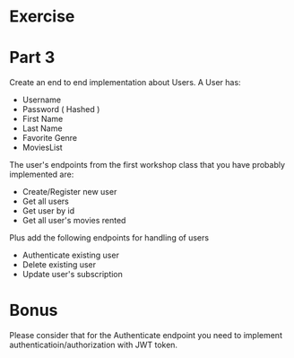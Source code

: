 # Exercise 

# Part 3
Create an end to end implementation about Users. A User has:

* Username
* Password ( Hashed )
* First Name
* Last Name
* Favorite Genre
* MoviesList  

The user's endpoints from the first workshop class that you have probably implemented are:

* Create/Register new user
* Get all users
* Get user by id
* Get all user's movies rented

Plus add the following endpoints for handling of users

* Authenticate existing user
* Delete existing user
* Update user's subscription
 

# Bonus 
Please consider that for the Authenticate endpoint you need to implement authenticatioin/authorization with
JWT token. 
